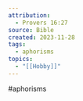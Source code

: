 ```yaml
---
attribution:
  - Provers 16:27
source: Bible
created: 2023-11-28
tags:
  - aphorisms
topics:
  - "[[Hobby]]"
---
```

#aphorisms
